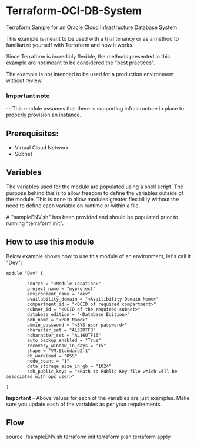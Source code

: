 # Terraform-OCI-DB-System
Terraform Sample for an Oracle Cloud Infrastructure Database System

This example is meant to be used with a trial tenancy or as a method to familiarize yourself with Terraform and how it works.

Since Terraform is incredibly flexible, the methods presented in this example are not meant to be considered the "best practices".

The example is not intended to be used for a production environment without review.

### Important note
-- This module assumes that there is supporting infrastructure in place to properly provision an instance.

## Prerequisites:
- Virtual Cloud Network
- Subnet

## Variables
The variables used for the module are populated using a shell script. The purpose behind this is to allow freedom to define the variables outside of the module. This is done to allow modules greater flexibility without the need to define each variable on runtime or within a file.

A "sampleENV.sh" has been provided and should be populated prior to running "terraform init".

## How to use this module
Below example shows how to use this module of an environment, let's call it "Dev":
```
module "Dev" {

        source = "<Module Location>"
        project_name = "myproject"
        environment_name = "dev"
        availability_domain = "<Availibility Domain Name>"
        compartment_id = "<OCID of required compartment>"
        subnet_id = "<OCID of the required subnet>"
        database_edition = "<Database Edition>"
        pdb_name = "<PDB Name>"
        admin_password = "<SYS user password>"
        character_set = "AL32UTF8"
        ncharacter_set = "AL16UTF16"
        auto_backup_enabled = "True"
        recovery_window_in_days = "15"
        shape = "VM.Standard2.1"
        db_workload = "DSS"
        node_count = "1"
        data_storage_size_in_gb = "1024"
        ssh_public_keys = "<Path to Public Key file which will be associated with opc user>"

}
```
**Important** - Above values for each of the variables are just examples. Make sure you update each of the variables as per your requirements.

## Flow
source ./sampleENV.sh
terraform init
terraform plan
terraform apply
